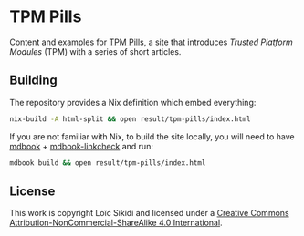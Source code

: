 # TPM Pills

Content and examples for [TPM Pills](https://tpmpills.com), a site that introduces *Trusted Platform Modules* (TPM) with a series of short articles.

## Building

The repository provides a Nix definition which embed everything:

```bash
nix-build -A html-split && open result/tpm-pills/index.html
```

If you are not familiar with Nix, to build the site locally, you will need to have [mdbook](https://github.com/rust-lang/mdBook) + [mdbook-linkcheck](https://github.com/Michael-F-Bryan/mdbook-linkcheck) and run:

```bash
mdbook build && open result/tpm-pills/index.html
```

## License

This work is copyright Loïc Sikidi and licensed under a [Creative Commons Attribution-NonCommercial-ShareAlike 4.0 International](https://creativecommons.org/licenses/by-nc-sa/4.0/).
